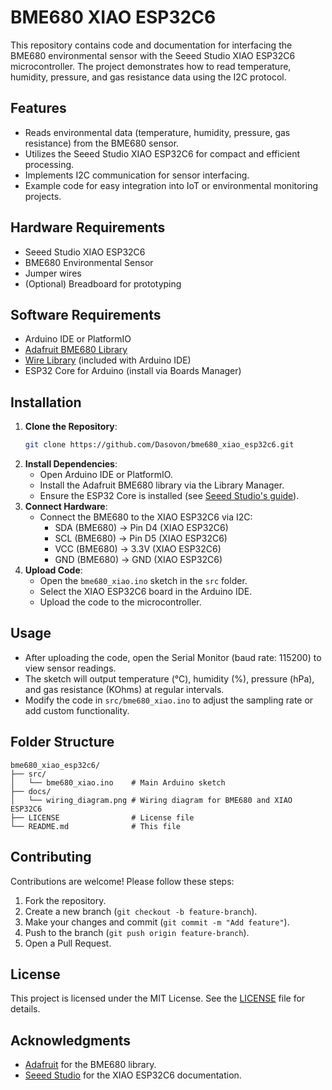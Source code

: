 # BME680 XIAO ESP32C6

This repository contains code and documentation for interfacing the BME680 environmental sensor with the Seeed Studio XIAO ESP32C6 microcontroller. The project demonstrates how to read temperature, humidity, pressure, and gas resistance data using the I2C protocol.

## Features
- Reads environmental data (temperature, humidity, pressure, gas resistance) from the BME680 sensor.
- Utilizes the Seeed Studio XIAO ESP32C6 for compact and efficient processing.
- Implements I2C communication for sensor interfacing.
- Example code for easy integration into IoT or environmental monitoring projects.

## Hardware Requirements
- Seeed Studio XIAO ESP32C6
- BME680 Environmental Sensor
- Jumper wires
- (Optional) Breadboard for prototyping

## Software Requirements
- Arduino IDE or PlatformIO
- [Adafruit BME680 Library](https://github.com/adafruit/Adafruit_BME680)
- [Wire Library](https://www.arduino.cc/en/Reference/Wire) (included with Arduino IDE)
- ESP32 Core for Arduino (install via Boards Manager)

## Installation
1. **Clone the Repository**:
   ```bash
   git clone https://github.com/Dasovon/bme680_xiao_esp32c6.git
   ```
2. **Install Dependencies**:
   - Open Arduino IDE or PlatformIO.
   - Install the Adafruit BME680 library via the Library Manager.
   - Ensure the ESP32 Core is installed (see [Seeed Studio's guide](https://wiki.seeedstudio.com/xiao_esp32c6_getting_started/)).
3. **Connect Hardware**:
   - Connect the BME680 to the XIAO ESP32C6 via I2C:
     - SDA (BME680) → Pin D4 (XIAO ESP32C6)
     - SCL (BME680) → Pin D5 (XIAO ESP32C6)
     - VCC (BME680) → 3.3V (XIAO ESP32C6)
     - GND (BME680) → GND (XIAO ESP32C6)
4. **Upload Code**:
   - Open the `bme680_xiao.ino` sketch in the `src` folder.
   - Select the XIAO ESP32C6 board in the Arduino IDE.
   - Upload the code to the microcontroller.

## Usage
- After uploading the code, open the Serial Monitor (baud rate: 115200) to view sensor readings.
- The sketch will output temperature (°C), humidity (%), pressure (hPa), and gas resistance (KOhms) at regular intervals.
- Modify the code in `src/bme680_xiao.ino` to adjust the sampling rate or add custom functionality.

## Folder Structure
```
bme680_xiao_esp32c6/
├── src/
│   └── bme680_xiao.ino    # Main Arduino sketch
├── docs/
│   └── wiring_diagram.png # Wiring diagram for BME680 and XIAO ESP32C6
├── LICENSE                # License file
└── README.md              # This file
```

## Contributing
Contributions are welcome! Please follow these steps:
1. Fork the repository.
2. Create a new branch (`git checkout -b feature-branch`).
3. Make your changes and commit (`git commit -m "Add feature"`).
4. Push to the branch (`git push origin feature-branch`).
5. Open a Pull Request.

## License
This project is licensed under the MIT License. See the [LICENSE](LICENSE) file for details.

## Acknowledgments
- [Adafruit](https://www.adafruit.com/) for the BME680 library.
- [Seeed Studio](https://www.seeedstudio.com/) for the XIAO ESP32C6 documentation.